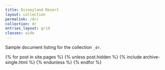 ```yaml
---
title: Disneyland Resort
layout: collection
permalink: /dr/
collection: dr
entries_layout: grid
classes: wide
---
```


Sample document listing for the collection `_dr`.

{% for post in site.pages %}
  {% unless post.hidden %}
    {% include archive-single.html %}
  {% endunless %}
{% endfor %}
